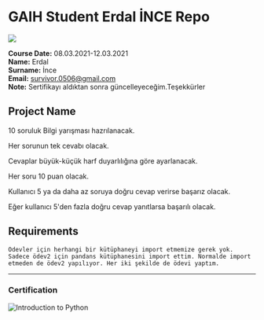 # GAIH Student Erdal İNCE Repo
![](img/newlogo.png)

**Course Date:** 08.03.2021-12.03.2021  
**Name:** Erdal  
**Surname:** İnce  
**Email:** survivor.0506@gmail.com  
**Note:** Sertifikayı aldıktan sonra güncelleyeceğim.Teşekkürler

  

## Project Name
10 soruluk Bilgi yarışması hazrılanacak.

Her sorunun tek cevabı olacak.

Cevaplar büyük-küçük harf duyarlılığına göre ayarlanacak.

Her soru 10 puan olacak.

Kullanıcı 5 ya da daha az soruya doğru cevap verirse başarız olacak.

Eğer kullanıcı 5'den fazla doğru cevap yanıtlarsa başarılı olacak.


## Requirements
```
Ödevler için herhangi bir kütüphaneyi import etmemize gerek yok. 
Sadece ödev2 için pandans kütüphanesini import ettim. Normalde import etmeden de ödev2 yapılıyor. Her iki şekilde de ödevi yaptım.

```
---

### Certification
![Introduction to Python](https://user-images.githubusercontent.com/79761692/111207400-a1de5780-85da-11eb-9544-420a1b5954d8.png)


